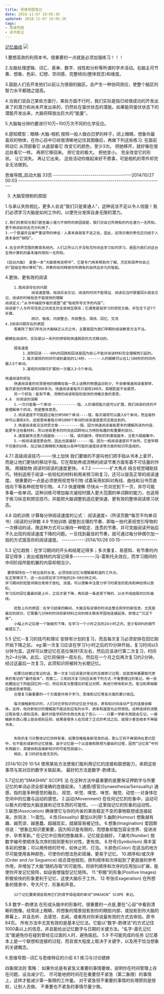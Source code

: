 ```yaml
---
title: 思维导图笔记
date: 2018-11-07 19:05:36
updated: 2018-11-07 19:05:36
tags:
- 思维导图
- 读书笔记
---
```


[记忆曲线](/img/clipboard.png)
<img src="/img/clipboard.png" >


1.要想高效的利用本书，很重要的一点就是必须加强练习！！！

2.左脑处理逻辑、词汇、表单、数字、线性和分析等所谓的学术活动。右脑主司节奏、想象、色彩、幻想、空间感、完整倾向(整体观念)和维度。 

3.鼓励人们去开发他们以前认为很弱的脑区。会产生一种协同效应，使整个脑区的智力水平都随之提高。

4.当我们说自己某些方面行，某些方面不行时，我们实际是指已经很成功的开发出来了的潜力和尚未开发出来的，仍然处在蛰伏状态的潜能。如果能将蛰伏状态下的潜能开发出来，大脑将释放出巨大的“能量”。

5.大脑每分钟约要进行10万~100万次不同的化学反应。

6.感知模型：眼睛-大脑-相机
        按照一般人做白日梦的样子，闭上眼睛，想象你最喜欢的物体，在你心目中已经很清晰地记住其图像后，再做下列这些练习:
        在面前转动它
从顶部看它
从底部看它
改变它的颜色，至少3次。
把她移开，就好像在很远处看它一样。
再把它移回来。
把它变的极大。
把他变小。
完全改变它的形状。
让它消失。
再让它出来。
这些活动你做起来好不费事，可是相机的零件却完全无法做到。

思维导图_启动大脑  33页
----------------------------------------2014/10/27 00:03   --------------------------------------------------------------------------

3. 大脑受限制的原因

  1.与承认失败相比，更多人会说"我们只是普通人"，这种说法不足以令人信服！我们必须学习大脑是如何工作的，以便充分发挥自身无限的潜力。

    2.我们的表现与我们甚至最小潜力不相符的原因就是，我们对自己所拥有的内在潜力一无所知，更不用说如何去充分利用了。
    3.一个普遍并且被严重误导的神话：人类本身就有不足之处，因此，这场灾难的责任应归结于人类本身的“缺陷”。

    4.在全世界范围的教育系统内，人们之所以几乎没有花时间去学习如何学习，是因为我们对这台生物计算机的基本操作规则一无所知。

    《启动大脑》 是第一本“大脑使用说明书”，它是专门用来帮助你了解、充实和保养你自己的“超级生物计算机”的，并教你如何释放你所拥有的自然且非凡的智能。

   4.更快、更有效的阅读

        1.我阅读存在的问题
                阅读速度慢，阅读后会忘记、阅读的时间不能保证、阅读后当时掌握回头就会忘记、阅读的时候有些不能很快的理解
    阅读定义:“从书中捕捉作者的意图”或“吸收所写文字的内容”。
    阅读是个人与符号信息之间发生的全部相互联系；它通常是指学习的视觉方面，并包含下述7个步骤。
                辨识、吸收、内部整合、外部整合、保持、回忆、交流
    4.3阅读问题存在的原因
        答案除了我们早先对大脑缺乏认识之外，主要是因为我们早期的阅读教育方法不当。
        
    眼睛在阅读时，实际是以一系列的停顿和快速跳跃的方式移动的。

        提高速度
            1.消除回读----90%的回跳和回读是因为担心不能对阅读材料完全理解而引起的。
            2.每次凝视的时间可减到最低的1/4秒，------人的眼睛可以在1/100秒的时间内摄入5个单词。
            3.凝视的间隔可扩展到一次摄入3~5个单词。
            
    快速阅读的好处
        快速阅读者的优势是他的眼睛在每一页上话费的物理运动较少，不会像慢速阅读者那样，每页紧张的聚焦凝视500多次。快速阅读者每页只凝视100次，其眼肌就不会疲劳。
        另一个好处：能有节奏、流畅的阅读和轻松愉快的领略文章的意思。
    4.6  对阅读的误解
        1.一次只能看一个单词------------错。人的凝视能力就可以扩展，我们阅读的目的不是理解单个的词，而是整体意思。
        2.阅读速度不可能超过每分钟500个单词----错，每次凝视可以摄入6个单词，而且每秒钟可以凝视4次。这就意味着每分钟1000个单词的阅读速度是完全能达到的。
        3.快速阅读者没法欣赏文章----------错。因为快速阅读者能更多的理解所读的内容，能更专注地看材料，所以他有更多的时间去回顾他认为特别有趣的和重要的部分。
        4.速度越快注意力就越低-------错。读的越快，得到的刺激就越多，注意力就越集中。
        5.一般阅读速度更自然，因此也就最好------错。因为一般阅读速度并不自然。它是早期不完善的训练，加之缺乏眼睛和大脑能以各种可能的速度阅读等方面的知识所造成的。

4.7.1 高级阅读技巧------快上加快
        我们要做的不是叫他们把手指从书本上拿开，而是让他们更快的移动手指。它在帮助养成流畅的阅读节奏方面有着不可估量的作用。
        用辅助物 阅读时阅读的速度更快。
4.7.2                  ---------扩大焦点
        结合视觉辅助技巧，特别适用于阅读一些轻松的材料和用来预习和复习，还可以提高正常的阅读速度。
            很重要的一点是必须使用视觉导引物
                    试着采用如斜对角线、曲线和沿书页直线向下等各种视觉导引物。
4.7.3  快速理解
        尽快从一页浏览到下一页，并尽可能多看一些单词。这种训练可增加每次凝视时摄入更大范围的单词群的能力，也适用于练习纵览和预览技巧，并能把大脑调整到适应更快速、更有效的整体阅读练习状态。

4.8    动机训练
        计算每分钟阅读速度的公式：
            阅读速度=（所读页数*每页平均单词书）/阅读的分钟数
4.9    节拍训练
        调整到合理的节奏、即每一拍代表视觉引导物的一次移动的话，用这种方式可以保持一种稳定、连贯的节奏、并可克服阅读开始后不久出现的阅读速度下降的问题。一旦找到最佳的节奏，就可通过每分钟偶尔加一拍的方式提高你的阅读速度。
------------2014/10/28 00:15-------------------

5.3  记忆趋势：在学习期间的开头和结尾记得多；多次重复、易感知、有节奏的内容记得多；突出或独特的内容记得多-----------冯-雷斯托夫效应，而学习期间的中间阶段所能机翼的内容却相当少。

     要想保持在一个相当高的水准，必须找到记忆与理解最和谐的工作点。
    在正常情况下，这一点出现在学习开始的20~50分钟之间。
    学习期间的短暂间隔也常用于放松、消遣。可以使集中注意力学习时紧张的肌肉和神经得以放松。
    学习后的回忆量最初是上升，之后才是下降，再后是一条逐渐下降的、以水平线结尾的凹形曲线。

        短暂上升的原因：在学习结束的瞬间，大脑没有足够的时间去整合刚学的新信息，尤其是最后的部分。它需要几分钟的时间将新材料之间的相关联系牢固地连接起来，即使之“沉淀下来”。
        小幅上升之后是一个陡峻的下降，在学习一个小时之后的24小时之内，至少有80%的细节被遗忘了。

5.5 记忆--复习的技巧和理论
        安排有计划的复习，而且每次复习必须安排在回忆刚开始下降之前。
        eg:第一次复习应该在学习1小时之后的10分钟开始，复习时间以5分钟为宜。这样可以使记忆在高位保持1天左右，然后应该进行第二次复习，时间为2~4分钟。此后，记忆将保持一周左右，然后在一个月之后再次复习约2分钟。经过这最后一次复习，此项知识将被转为长期记忆。

        如果已经做过笔记的话，第一次复习应该是对笔记的全面修订过程，这就意味着要取代原来的笔记的“最终版本”。而第二、三和四次复习则应采用下列方式:不看整理过的笔记，用一张纸概括记下所能回忆的一切，然后将其与整理后的笔记对照，再进行修改和补充。笔记和草稿都应做成思维导图。
        合理复习最重要的一个方面是作用于学习、思维和记忆等各方面的累计效应。

        每次接触新知识时，人们对已学知识的记忆处于低谷，原有知识间自动产生的连接会解体。这样，他对新知识的理解就不能达到应有的水平，效率和速度也必然很低。这种连续的消极过程会使人感到沮丧，最终对能学好的东西也失去了信心-----只要一学新东西就会忘记，一接触新东西心理上就会感到压抑。结果是很多人在完成了正式的考试之后，就很少甚至根本不再碰书本。


        失败的复习对整体记忆同样有害，如果忽略每条新信息的话，那么它将不再保持在意识层中，也不能形成新的记忆链接。由于记忆是一个以连接和联想为基础的过程，因而“记忆库”中的东西越少，其接纳和连接新知识的可能性就越小。
        相反，复习的好处是无穷的。
2014/10/29 10:54
    使用某些方法使我们能利用记忆的连接和联想能力，来把这些事项与其对应的数字关联起来。
   最好的方法是数字-韵律法。


5.7记忆的“SMASHIN” SCOPE 法
        在这种方法中最重要的是要保证押韵字与所要记忆的单词必须全部准确的连接起来。
    1.通感/感官(Synaesthesia/Sensuality)
            通感，指的是多种感觉的融合。
            视觉、听觉、嗅觉、味觉、触觉、动觉---对身体在空间中的位置与运动的感觉。
    2.运动(Movenment)
            在任何记忆的形象中，运动可以极大的增加大脑连接和记住东西的可能性。----这里指记忆的形象的运动性。
    3.联想(Association)
            确保使它与你的内省的某些稳定不变的事物联想或连接起来。衣钩法：1=面包。
    4.性(Sexuality)
            要加以利用!
    5.幽默(Humour)
            想象越有趣、越荒谬、越愚蠢、超越现实，就越容易被记住。
    6.想象(Imagination)
            爱因斯坦说：“想象比知识更重要，因为知识是有限的，而想象却能包容全世界、促进进步、孕育革新。”
            在记忆中应用的想象越多，记忆就会越好。
    7.编号(Number)
            按数字编号使顺序及次序的规则更有针对性，更有效。
    8.符号(Symbolism)
            用丰富多彩的想象；可以用传统的符号，如休止符、灯泡。
    9.颜色(Color)
            在适当的地方尽可能使用各种颜色，可使你的想法色彩斑斓，更易于记忆。
    10.顺序和/或次序(Order and /or Seguence)
            结合其他规则，排列顺序和次序起到了更直接的参考作用，并增加了大脑“随机存取”的可能性。将排列顺序和次序的应用加以扩展，能使你开发记忆矩阵，如自我增强型记忆矩阵。
    11.“积极”的形象(Positive Images)
            积极愉快的形象更利于记忆，这使大脑乐于工作。
    12.夸张(Exageration)
            在所想象的情景中，夸大尺寸、形象和声音。

        12个记忆要素很容易用它们的首字母组成的单词“SMASHIN” SCOPE 来记。


5.8  数字--韵律法
        在形成头脑中的形象时，很重要的一点是,要在“心目”中看到清晰的图像。经常闭上眼睛，将想象的情景投影到你的眼脸内部，或投影到你大脑的屏幕上，并且去听、去感觉、去闻，或者用对你来说最有效的方式去体验。原书84页。
        所有方法中尤其有效的是基本记忆法。它能以“数字-韵律法”的方式记住1000条以上的信息，并且能给出记忆数字与日期的关键方法。“名字-面孔记忆法”能避免你在碰到曾经见过面的人时，避免尴尬。
5.9 不可能完成的任务
        记忆基本上是一个联想和连接的过程，而且很大程度上取决于关键字，以及用于恰当想象的关键概念。

6.思维导图--词汇与思维特征的介绍
6.1 练习与讨论蟋蟀
    
四象限法则
策略：
如果你总是有紧急又重要的事情要做，说明你在时间管理上存在问题，设法减少它。
尽可能地把时间花在重要但不紧急（第二象限）的事情上，这样才能减少第一象限的工作量。
对于紧急但不重要的事情的处理原则是授权，让别人去做。
不重要也不紧急的事情尽量少做。